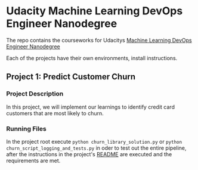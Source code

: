 # Udacity Machine Learning DevOps Engineer Nanodegree

The repo contains the courseworks for Udacitys
[Machine Learning DevOps Engineer Nanodegree](https://www.udacity.com/course/machine-learning-dev-ops-engineer-nanodegree--nd0821)

Each of the projects have their own environments, install instructions.

## Project 1: Predict Customer Churn

### Project Description

In this project, we will implement our learnings to identify credit card customers that are most likely to churn.

### Running Files

In the project root execute `python churn_library_solution.py` or `python churn_script_logging_and_tests.py` in oder to test out the entire 
pipeline, after the instructions in the project's [README](./project_1/README.md) are executed and the 
requirements are met. 




